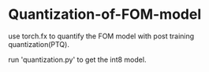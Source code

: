 # Quantization-of-FOM-model
use torch.fx to quantify the FOM model with post training quantization(PTQ).

run 'quantization.py' to get the int8 model.

